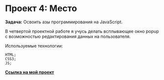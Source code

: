 # Проект 4: Место

**Задача:** Освоить азы программирования на JavaScript.

В четвертой проектной работе я учусь делать всплывающее окно popup с возможностью редактирования данных на пользователя.

Используемые технологии:

    HTML;
    CSS3;
    JS;

**[Ссылка на мой проект](https://george323ru.github.io/russian-travel/)**
